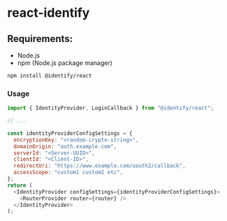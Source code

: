 # react-identify

## Requirements:

- Node.js
- npm (Node.js package manager)

```bash
npm install @identify/react
```

### Usage

```javascript
import { IdentityProvider, LoginCallback } from "@identify/react";

// ...

const identityProviderConfigSettings = {
  encryptionKey: "<random-crypto-string>",
  domainOrigin: "auth.example.com",
  serverId: "<Server-UUID>",
  clientId: "<Client-ID>",
  redirectUri: "https://www.example.com/oauth2/callback",
  accessScope: "custom1 custom2 etc",
};
return (
  <IdentityProvider configSettings={identityProviderConfigSettings}>
    <RouterProvider router={router} />
  </IdentityProvider>
);
```
